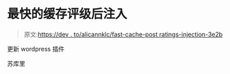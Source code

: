 # 最快的缓存评级后注入

> 原文:[https://dev . to/alicannklc/fast-cache-post ratings-injection-3e2b](https://dev.to/alicannklc/fastest-cache-postratings-injection-3e2b)

更新 wordpress 插件

苏库里